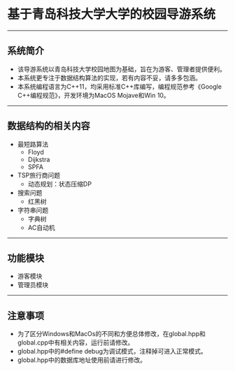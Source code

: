 #  基于青岛科技大学大学的校园导游系统
---
## 系统简介
+ 该导游系统以青岛科技大学校园地图为基础，旨在为游客、管理者提供便利。
+ 本系统更专注于数据结构算法的实现，若有内容不妥，请多多包涵。
+ 本系统编程语言为C++11，均采用标准C++库编写，编程规范参考《Google C++编程规范》，开发环境为MacOS Mojave和Win 10。
---
## 数据结构的相关内容
+ 最短路算法
    - Floyd
    - Dijkstra
    - SPFA
+ TSP旅行商问题
    - 动态规划：状态压缩DP
+ 搜索问题
    - 红黑树
+ 字符串问题
    - 字典树
    - AC自动机
---
## 功能模块
+ 游客模块
+ 管理员模块
---
## 注意事项
+ 为了区分Windows和MacOs的不同和方便总体修改，在global.hpp和global.cpp中有相关内容，运行前请修改。
+ global.hpp中的#define debug为调试模式，注释掉可进入正常模式。
+ global.hpp中的数据库地址使用前请进行修改。
